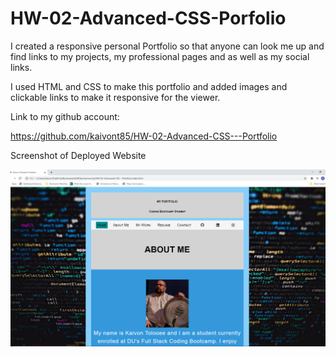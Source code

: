 # HW-02-Advanced-CSS-Porfolio

I created a responsive personal Portfolio so that anyone can look me up and find links to my projects, my professional pages and as well as my social links. 

I used HTML and CSS to make this portfolio and added images and clickable links to make it responsive for the viewer. 


Link to my github account: 

https://github.com/kaivont85/HW-02-Advanced-CSS---Portfolio



Screenshot of Deployed Website

![my sample screenshot](assets\images\screenshot.png)